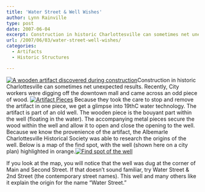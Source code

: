 ```yaml
---
title: 'Water Street & Well Wishes'
author: Lynn Rainville
type: post
date: 2007-06-04
excerpt: Construction in historic Charlottesville can sometimes net unexpected results...
url: /2007/06/03/water-street-well-wishes/
categories:
  - Artifacts
  - Historic Structures

---
```

<a href="http://www.locohistory.org/blog//?attachment_id=120" rel="attachment wp-att-120" title="A wooden artifact discovered during construction"><img src="http://www.locohistory.org/blog/wp-content/uploads/2007/05/wackywell1.jpg" alt="A wooden artifact discovered during construction" /></a>Construction in historic Charlottesville can sometimes net unexpected results. Recently, City workers were digging off the downtown mall and came across an odd piece of wood. <a href="http://www.locohistory.org/blog/?attachment_id=122" rel="attachment wp-att-122" title="Artifact Pieces"><img src="http://www.locohistory.org/blog/wp-content/uploads/2007/05/wackywell2.jpg" alt="Artifact Pieces" /></a> Because they took the care to stop and remove the artifact in one piece, we get a glimpse into 19thC water technology. The artifact is part of an old well. The wooden piece is the bouyant part within the well (floating in the water). The accompanying metal pieces secure the wood within the well and allow it to open and close the opening to the well. Because we know the provenience of the artifact, the Albemarle Charlottesville Historical Society was able to research the origins of the well. Below is a map of the find spot, with the well (shown here on a city plan) highlighted in orange.<a href="http://www.locohistory.org/blog//?attachment_id=121" rel="attachment wp-att-121" title="Find spot of the well"><img src="http://www.locohistory.org/blog/wp-content/uploads/2007/05/wackywellmap.jpg" alt="Find spot of the well" /></a>

If you look at the map, you will notice that the well was dug at the corner of Main and Second Street. If that doesn&#8217;t sound familiar, try Water Street & 2nd Street (the contemporary street names). This well and many others like it explain the origin for the name &#8220;Water Street.&#8221;
